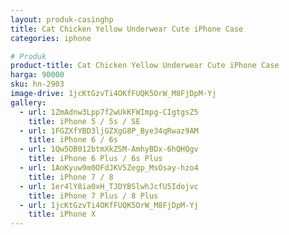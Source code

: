 ```yaml
---
layout: produk-casinghp
title: Cat Chicken Yellow Underwear Cute iPhone Case
categories: iphone

# Produk
product-title: Cat Chicken Yellow Underwear Cute iPhone Case
harga: 90000
sku: hn-2903
image-drive: 1jcKtGzvTi4OKfFUQK5OrW_M8FjDpM-Yj
gallery:
  - url: 1ZmAdnw3Lpp7f2wUkKFWImpg-CIgtgsZ5
    title: iPhone 5 / 5s / SE
  - url: 1FGZXfYBD3ljGZXgG8P_Bye34qRwaz9AM
    title: iPhone 6 / 6s
  - url: 1Qw5OB012btmXkZSM-AmhyBDx-6hQHQgv
    title: iPhone 6 Plus / 6s Plus
  - url: 1AoKyuw9m0OFdJKV5Zegp_MsOsay-hzo4
    title: iPhone 7 / 8
  - url: 1er4lY8ia0xH_TJDYBSlwhJcfU5Idojvc
    title: iPhone 7 Plus / 8 Plus
  - url: 1jcKtGzvTi4OKfFUQK5OrW_M8FjDpM-Yj
    title: iPhone X
---
```

